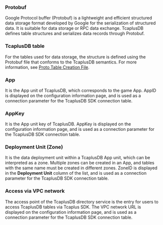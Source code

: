 [//]: # (chinagitpath:XXXXX)

### Protobuf

Google Protocol buffer (Protobuf) is a lightweight and efficient structured data storage format developed by Google for the serialization of structured data. It is suitable for data storage or RPC data exchange. TcaplusDB defines table structures and serializes data records through Protobuf.

### TcaplusDB table

For the tables used for data storage, the structure is defined using the Protobuf file that conforms to the TcaplusDB semantics. For more information, see [Proto Table Creation File](https://intl.cloud.tencent.com/document/product/596/31661).

### App

It is the App unit of TcaplusDB, which corresponds to the game App. AppID is displayed on the configuration information page, and is used as a connection parameter for the TcaplusDB SDK connection table.

### AppKey

It is the App unit key of TcaplusDB. AppKey is displayed on the configuration information page, and is used as a connection parameter for the TcaplusDB SDK connection table.

### Deployment Unit (Zone)

It is the data deployment unit within a TcaplusDB App unit, which can be interpreted as a zone. Multiple zones can be created in an App, and tables with the same name must be created in different zones. ZoneID is displayed in the **Deployment Unit** column of the list, and is used as a connection parameter for the TcaplusDB SDK connection table.

### Access via VPC network

The access point of the TcaplusDB directory service is the entry for users to access TcaplusDB tables via Tcaplus SDK. The VPC network URL is displayed on the configuration information page, and is used as a connection parameter for the TcaplusDB SDK connection table.





